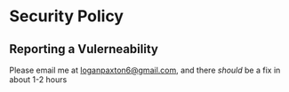 # Security Policy

## Reporting a Vulerneability
Please email me at loganpaxton6@gmail.com, and there *should* be a fix in about 1-2 hours
